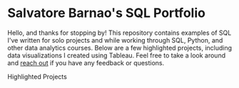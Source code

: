 # Salvatore Barnao's SQL Portfolio
Hello, and thanks for stopping by! This repository contains examples of SQL I've written for solo projects and while working through SQL, Python, and other data analytics courses. Below are a few highlighted projects, including data visualizations I created using Tableau. Feel free to take a look around and [reach out](https://www.linkedin.com/in/salvatore-barnao-b4421562/) if you have any feedback or questions.

Highlighted Projects
